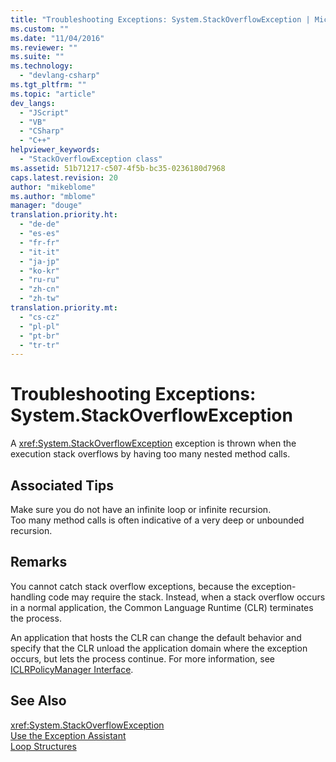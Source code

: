 ```yaml
---
title: "Troubleshooting Exceptions: System.StackOverflowException | Microsoft Docs"
ms.custom: ""
ms.date: "11/04/2016"
ms.reviewer: ""
ms.suite: ""
ms.technology: 
  - "devlang-csharp"
ms.tgt_pltfrm: ""
ms.topic: "article"
dev_langs: 
  - "JScript"
  - "VB"
  - "CSharp"
  - "C++"
helpviewer_keywords: 
  - "StackOverflowException class"
ms.assetid: 51b71217-c507-4f5b-bc35-0236180d7968
caps.latest.revision: 20
author: "mikeblome"
ms.author: "mblome"
manager: "douge"
translation.priority.ht: 
  - "de-de"
  - "es-es"
  - "fr-fr"
  - "it-it"
  - "ja-jp"
  - "ko-kr"
  - "ru-ru"
  - "zh-cn"
  - "zh-tw"
translation.priority.mt: 
  - "cs-cz"
  - "pl-pl"
  - "pt-br"
  - "tr-tr"
---
```

# Troubleshooting Exceptions: System.StackOverflowException
A <xref:System.StackOverflowException> exception is thrown when the execution stack overflows by having too many nested method calls.  
  
## Associated Tips  
 Make sure you do not have an infinite loop or infinite recursion.  
 Too many method calls is often indicative of a very deep or unbounded recursion.  
  
## Remarks  
 You cannot catch stack overflow exceptions, because the exception-handling code may require the stack. Instead, when a stack overflow occurs in a normal application, the Common Language Runtime (CLR) terminates the process.  
  
 An application that hosts the CLR can change the default behavior and specify that the CLR unload the application domain where the exception occurs, but lets the process continue. For more information, see [ICLRPolicyManager Interface](http://msdn.microsoft.com/Library/5c834aa1-f2db-408a-b230-c7bec093d364).  
  
## See Also  
 <xref:System.StackOverflowException>   
 [Use the Exception Assistant](../Topic/How%20to:%20Use%20the%20Exception%20Assistant.md)   
 [Loop Structures](/dotnet/visual-basic/programming-guide/language-features/control-flow/loop-structures)